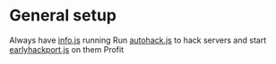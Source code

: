 # General setup
Always have [info.js](./info.js) running
Run [autohack.js](./autohack.js) to hack servers and start [earlyhackport.js](./earlyhackport.js) on them
Profit